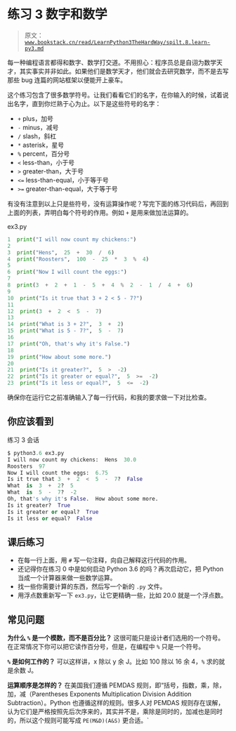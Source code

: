 # 练习 3 数字和数学

> 原文：[`www.bookstack.cn/read/LearnPython3TheHardWay/spilt.8.learn-py3.md`](https://www.bookstack.cn/read/LearnPython3TheHardWay/spilt.8.learn-py3.md)

每一种编程语言都得和数字、数学打交道。不用担心：程序员总是自诩为数学天才，其实事实并非如此。如果他们是数学天才，他们就会去研究数学，而不是去写那些 bug 连篇的网站框架以便能开上豪车。

这个练习包含了很多数学符号。让我们看看它们的名字，在你输入的时候，试着说出名字，直到你烂熟于心为止。以下是这些符号的名字：


+    `+` plus，加号 
+    `-` minus，减号 
+    `/` slash，斜杠 
+    `*` asterisk，星号 
+    `%` percent，百分号 
+    `<` less-than，小于号 
+    `>` greater-than，大于号 
+    `<=` less-than-equal，小于等于号 
+    `>=` greater-than-equal，大于等于号

有没有注意到以上只是些符号，没有运算操作呢？写完下面的练习代码后，再回到上面的列表，弄明白每个符号的作用。例如 `+` 是用来做加法运算的。

ex3.py

```py
1  print("I will now count my chickens:")
2
3  print("Hens",  25  +  30  /  6)
4  print("Roosters",  100  -  25  *  3  %  4)
5
6  print("Now I will count the eggs:")
7
8  print(3  +  2  +  1  -  5  +  4  %  2  -  1  /  4  +  6)
9
10  print("Is it true that 3 + 2 < 5 - 7?")
11
12  print(3  +  2  <  5  -  7)
13
14  print("What is 3 + 2?",  3  +  2)
15  print("What is 5 - 7?",  5  -  7)
16
17  print("Oh, that's why it's False.")
18
19  print("How about some more.")
20
21  print("Is it greater?",  5  >  -2)
22  print("Is it greater or equal?",  5  >=  -2)
23  print("Is it less or equal?",  5  <=  -2)
```

确保你在运行它之前准确输入了每一行代码，和我的要求做一下对比检查。

## 你应该看到

练习 3 会话

```py
$ python3.6 ex3.py
I will now count my chickens:  Hens  30.0
Roosters  97
Now I will count the eggs:  6.75
Is it true that 3  +  2  <  5  -  7?  False
What  is  3  +  2?  5
What  is  5  -  7?  -2
Oh, that's why it's False.  How about some more.
Is it greater?  True
Is it greater or equal?  True
Is it less or equal?  False
```

## 课后练习

*   在每一行上面，用 `#` 写一句注释，向自己解释这行代码的作用。
*   还记得你在练习 0 中是如何启动 Python 3.6 的吗？再次启动它，把 Python 当成一个计算器来做一些数学运算。
*   找一些你需要计算的东西，然后写一个新的 `.py` 文件。
*   用浮点数重新写一下 `ex3.py`，让它更精确一些，比如 20.0 就是一个浮点数。

## 常见问题

**为什么 `%` 是一个模数，而不是百分比？** 这很可能只是设计者们选用的一个符号。在正常情况下你可以把它读作百分号，但是，在编程中 `%` 只是一个符号。

**`%` 是如何工作的？** 可以这样讲，x 除以 y 余 J。比如 100 除以 16 余 4，`%` 求的就是余数 J。

**运算顺序是怎样的？** 在美国我们遵循 PEMDAS 规则，即“括号，指数，乘，除，加，减（Parentheses Exponents Multiplication Division Addition Subtraction）。Python 也遵循这样的规则。很多人对 PEMDAS 规则存在误解，认为它们是严格按照先后次序来的，其实并不是，乘除是同时的，加减也是同时的，所以这个规则可能写成 `PE(M&D)(A&S)` 更合适。`